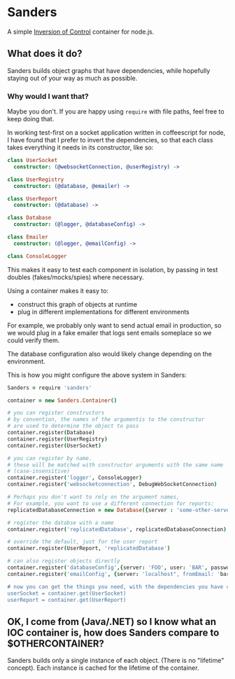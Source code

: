 # Sanders

A simple [Inversion of Control](http://en.wikipedia.org/wiki/Inversion_of_control) container for node.js.

## What does it do?

Sanders builds object graphs that have dependencies, while hopefully staying out of your way as much as possible.

### Why would I want that?

Maybe you don't. If you are happy using ```require``` with file paths, feel free to keep doing that.

In working test-first on a socket application written in coffeescript for node, I have found that I prefer to invert the dependencies, so that each class takes everything it needs in its constructor, like so:

```coffee
class UserSocket
  constructor: (@websocketConnection, @userRegistry) ->

class UserRegistry
  constructor: (@database, @emailer) ->

class UserReport
  constructor: (@database) ->

class Database
  constructor: (@logger, @databaseConfig) ->

class Emailer
  constructor: (@logger, @emailConfig) ->

class ConsoleLogger

```

This makes it easy to test each component in isolation, by passing in test doubles (fakes/mocks/spies) where necessary.


Using a container  makes it easy to:
- construct this graph of objects at runtime
- plug in different implementations for different environments

For example, we probably only want to send actual email in production, so we would plug in a fake emailer that logs sent emails someplace so we could verify them.

The database configuration also would likely change depending on the environment.

This is how you might configure the above system in Sanders:
```coffee
Sanders = require 'sanders'

container = new Sanders.Container()

# you can register constructors
# by convention, the names of the argumentis to the constructor
# are used to determine the object to pass
container.register(Database)
container.register(UserRegistry)
container.register(UserSocket)

# you can register by name.
# these will be matched with constructor arguments with the same name
# (case-insensitive)
container.register('logger', ConsoleLogger)
container.register('websocketconnection', DebugWebSocketConnection)

# Perhaps you don't want to rely on the argument names,
# For example, you want to use a different connection for reports:
replicatedDatabaseConnection = new Database({server : 'some-other-server'})

# register the databse with a name
container.register('replicatedDatabase', replicatedDatabaseConnection)

# override the default, just for the user report
container.register(UserReport, 'replicatedDatabase')

# can also register objects directly
container.register('databaseConfig',{server: 'FOO', user: 'BAR', password : 'BAZ'})
container.register('emailConfig', {server: 'localhost", fromEmail: 'bar@example.com'})

# now you can get the things you need, with the dependencies you have configured
userSocket = container.get(UserSocket)
userReport = container.get(UserReport)
```


## OK, I come from (Java/.NET) so I know what an IOC container is, how does Sanders compare to $OTHERCONTAINER?

Sanders builds only a single instance of each object. (There is no "lifetime" concept).
Each instance is cached for the lifetime of the container.
